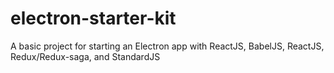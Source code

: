 # electron-starter-kit
A basic project for starting an Electron app with ReactJS, BabelJS, ReactJS, Redux/Redux-saga, and StandardJS
